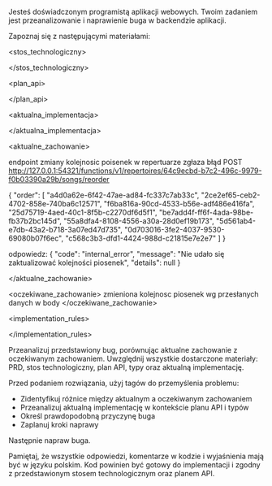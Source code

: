 Jesteś doświadczonym programistą aplikacji webowych. Twoim zadaniem jest przeanalizowanie i naprawienie buga w backendzie aplikacji.

Zapoznaj się z następującymi materiałami:

<prd>



</prd>

<stos_technologiczny>



</stos_technologiczny>

<plan_api>



</plan_api>

<typy>



</typy>

<aktualna_implementacja>




</aktualna_implementacja>

<aktualne_zachowanie>

endpoint zmiany kolejnosic poisenek w repertuarze zgłaza błąd
POST http://127.0.0.1:54321/functions/v1/repertoires/64c9ecbd-b7c2-496c-9979-f0b03390a29b/songs/reorder

{
  "order": [
    "a4d0a62e-6f42-47ae-ad84-fc337c7ab33c",
    "2ce2ef65-ceb2-4702-858e-740ba6c12571",
    "f6ba816a-90cd-4533-b56e-adf486e416fa",
    "25d75719-4aed-40c1-8f5b-c2270df6d5f1",
    "be7add4f-ff6f-4ada-98be-fb37b2bc145d",
    "55a8dfa4-8108-4556-a30a-28d0ef19b173",
    "5d561ab4-e7db-43a2-b718-3a07ed47d735",
    "0d703016-3fe2-4037-9530-69080b07f6ec",
    "c568c3b3-dfd1-4424-988d-c21815e7e2e7"
  ]
}

odpowiedz:
{
    "code": "internal_error",
    "message": "Nie udało się zaktualizować kolejności piosenek",
    "details": null
}



</aktualne_zachowanie>

<oczekiwane_zachowanie>
zmieniona kolejnosc piosenek wg przesłanych danych w body
</oczekiwane_zachowanie>


<implementation_rules>



</implementation_rules>


Przeanalizuj przedstawiony bug, porównując aktualne zachowanie z oczekiwanym zachowaniem. Uwzględnij wszystkie dostarczone materiały: PRD, stos technologiczny, plan API, typy oraz aktualną implementację.

Przed podaniem rozwiązania, użyj tagów <analiza> do przemyślenia problemu:
- Zidentyfikuj różnice między aktualnym a oczekiwanym zachowaniem
- Przeanalizuj aktualną implementację w kontekście planu API i typów
- Określ prawdopodobną przyczynę buga
- Zaplanuj kroki naprawy

Następnie napraw buga.

Pamiętaj, że wszystkie odpowiedzi, komentarze w kodzie i wyjaśnienia mają być w języku polskim. Kod powinien być gotowy do implementacji i zgodny z przedstawionym stosem technologicznym oraz planem API.

